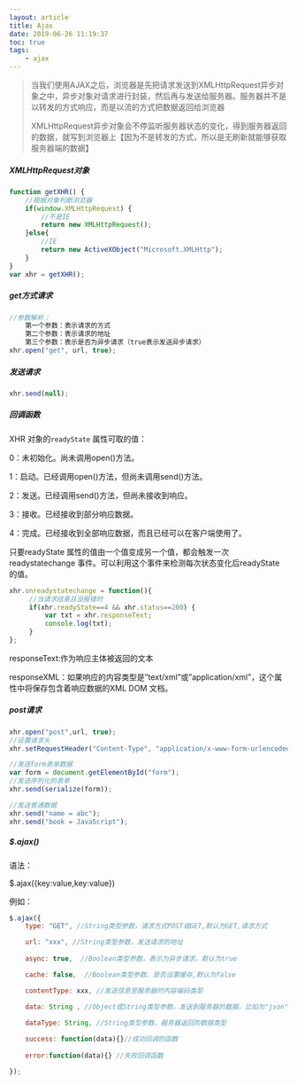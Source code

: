 ```yaml
---
layout: article
title: Ajax
date: 2019-06-26 11:19:37
toc: true
tags:
	- ajax
---
```


>当我们使用AJAX之后，浏览器是先把请求发送到XMLHttpRequest异步对象之中，异步对象对请求进行封装，然后再与发送给服务器。服务器并不是以转发的方式响应，而是以流的方式把数据返回给浏览器
>
>XMLHttpRequest异步对象会不停监听服务器状态的变化，得到服务器返回的数据，就写到浏览器上【因为不是转发的方式，所以是无刷新就能够获取服务器端的数据】<!--more-->



##### XMLHttpRequest对象

```javascript
function getXHR() {
    //根据对象判断浏览器
    if(window.XMLHttpRequest) {
        //不是IE
        return new XMLHttpRequest();
    }else{
        //IE
        return new ActiveXObject("Microsoft.XMLHttp");
    }
}
var xhr = getXHR();
```



##### get方式请求

```javascript
//参数解析：
	第一个参数：表示请求的方式
	第二个参数：表示请求的地址
	第三个参数：表示是否为异步请求（true表示发送异步请求）
xhr.open("get", url, true);
```



##### 发送请求

```javascript
xhr.send(null);
```



##### 回调函数

XHR 对象的`readyState` 属性可取的值：

0：未初始化。尚未调用open()方法。

1：启动。已经调用open()方法，但尚未调用send()方法。

2：发送。已经调用send()方法，但尚未接收到响应。

3：接收。已经接收到部分响应数据。

4：完成。已经接收到全部响应数据，而且已经可以在客户端使用了。

只要readyState 属性的值由一个值变成另一个值，都会触发一次readystatechange 事件。可以利用这个事件来检测每次状态变化后readyState 的值。

````javascript
xhr.onreadystatechange = function(){
	 //当请求结束且没报错时
     if(xhr.readyState==4 && xhr.status==200) {
         var txt = xhr.responseText;
         console.log(txt);
     }
};

````

responseText:作为响应主体被返回的文本

responseXML：如果响应的内容类型是”text/xml”或”application/xml”，这个属性中将保存包含着响应数据的XML DOM 文档。



##### post请求

```javascript
xhr.open("post",url, true);
//设置请求头
xhr.setRequestHeader("Content-Type", "application/x-www-form-urlencoded");

//发送form表单数据
var form = document.getElementById("form");
//发送序列化的表单
xhr.send(serialize(form));

//发送普通数据
xhr.send("name = abc");
xhr.send("book = JavaScript");
```



##### $.ajax()

语法：

$.ajax({key:value,key:value})

例如：

```javascript
$.ajax({
	type: "GET", //String类型参数，请求方式POST或GET,默认为GET,请求方式

	url: "xxx", //String类型参数，发送请求的地址
	
	async: true,  //Boolean类型参数，表示为异步请求，默认为true

	cache: false,  //Boolean类型参数，是否设置缓存,默认为false

	contentType: xxx, //发送信息至服务器时内容编码类型

	data: String , //Object或String类型参数，发送到服务器的数据，比如为"json"
	
	dataType: String, //String类型参数，服务器返回的数据类型

	success: function(data){}//成功回调的函数
	
	error:function(data){} //失败回调函数

});
```